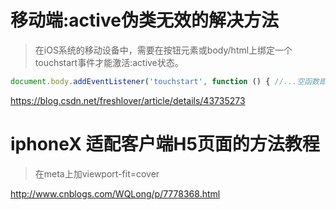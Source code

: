 # 移动端:active伪类无效的解决方法
> 在iOS系统的移动设备中，需要在按钮元素或body/html上绑定一个touchstart事件才能激活:active状态。

```javascript
document.body.addEventListener('touchstart', function () { //...空函数即可});
```


https://blog.csdn.net/freshlover/article/details/43735273

# iphoneX 适配客户端H5页面的方法教程

> 在meta上加viewport-fit=cover
> <meta name="viewport" content="width=device-width, initial-scale=1.0, viewport-fit=cover">

http://www.cnblogs.com/WQLong/p/7778368.html
